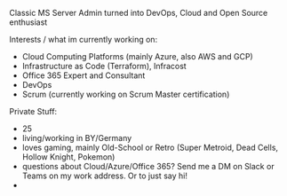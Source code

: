 Classic MS Server Admin turned into DevOps, Cloud and Open Source enthusiast

Interests / what im currently working on:

- Cloud Computing Platforms (mainly Azure, also AWS and GCP)
- Infrastructure as Code (Terraform), Infracost
- Office 365 Expert and Consultant
- DevOps
- Scrum (currently working on Scrum Master certification)

Private Stuff:

- 25
- living/working in BY/Germany
- loves gaming, mainly Old-School or Retro (Super Metroid, Dead Cells, Hollow Knight, Pokemon)
- questions about Cloud/Azure/Office 365? Send me a DM on Slack or Teams on my work address. Or to just say hi!
- 
